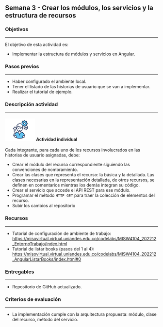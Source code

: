 ## Semana 3 - Crear los módulos, los servicios y la estructura de recursos

### Objetivos

---

El objetivo de esta actividad es:

- Implementar la estructura de módulos y servicios en Angular.

### Pasos previos

---

- Haber configurado el ambiente local.
- Tener el listado de las historias de usuario que se van a implementar.
- Realizar el tutorial de ejemplo.

### Descripción actividad

---

#### ![](./../../assets/images/individuo.png) Actividad individual

Cada integrante, para cada uno de los recursos involucrados en las historias de usuario asignadas, debe:

- Crear el módulo del recurso correspondiente siguiendo las convenciones de nombramiento.
- Crear las clases que representa el recurso: la básica y la detallada. Las clases necesarias en la representación detallada, de otros recursos, se definen en comentarios mientras los demás integran su código.
- Crear el servicio que accede el API REST para ese módulo.
- Programar el método `HTTP GET` para traer la colección de elementos del recurso.
- Subir los cambios al repositorio

### Recursos

---

- Tutorial de configuración de ambiente de trabajo: https://misovirtual.virtual.uniandes.edu.co/codelabs/MISW4104_202212_EntornoTrabajo/index.html
- Tutorial de listar books (pasos del 1 al 4): https://misovirtual.virtual.uniandes.edu.co/codelabs/MISW4104_202212_AngularListarBooks/index.html#0

### Entregables

---

- Repositorio de GitHub actualizado.

### Criterios de evaluación

---

- La implementación cumple con la arquitectura propuesta: módulo, clase del recurso, método del servicio.
